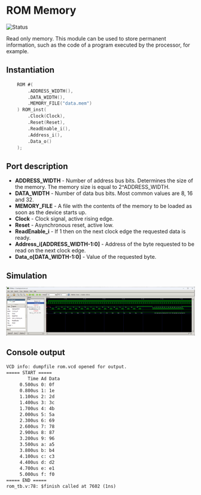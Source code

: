 # ROM Memory

![Status](https://img.shields.io/badge/STATUS-READY-green.svg)

Read only memory. This module can be used to store permanent information, such as the code of a program executed by the processor, for example.

## Instantiation

```verilog
	ROM #(
		.ADDRESS_WIDTH(),
		.DATA_WIDTH(),
		.MEMORY_FILE("data.mem")
	) ROM_inst(
		.Clock(Clock),
		.Reset(Reset),
		.ReadEnable_i(),
		.Address_i(),
		.Data_o()
	);
```

## Port description

+ **ADDRESS_WIDTH** - Number of address bus bits. Determines the size of the memory. The memory size is equal to 2^ADDRESS_WIDTH.
+ **DATA_WIDTH** - Number of data bus bits. Most common values are 8, 16 and 32. 
+ **MEMORY_FILE** - A file with the contents of the memory to be loaded as soon as the device starts up.
+ **Clock** - Clock signal, active rising edge.
+ **Reset** - Asynchronous reset, active low.
+ **ReadEnable_i** - If 1 then on the next clock edge the requested data is ready.
+ **Address_i[ADDRESS_WIDTH-1:0]** - Address of the byte requested to be read on the next clock edge.
+ **Data_o[DATA_WIDTH-1:0]** - Value of the requested byte.
    
## Simulation

![Simulation](simulation.png "Simulation")

## Console output

    VCD info: dumpfile rom.vcd opened for output.
    ===== START =====
            Time Ad Data
         0.500us 0: 0f
         0.800us 1: 1e
         1.100us 2: 2d
         1.400us 3: 3c
         1.700us 4: 4b
         2.000us 5: 5a
         2.300us 6: 69
         2.600us 7: 78
         2.900us 8: 87
         3.200us 9: 96
         3.500us a: a5
         3.800us b: b4
         4.100us c: c3
         4.400us d: d2
         4.700us e: e1
         5.000us f: f0
    ===== END =====
    rom_tb.v:78: $finish called at 7602 (1ns)